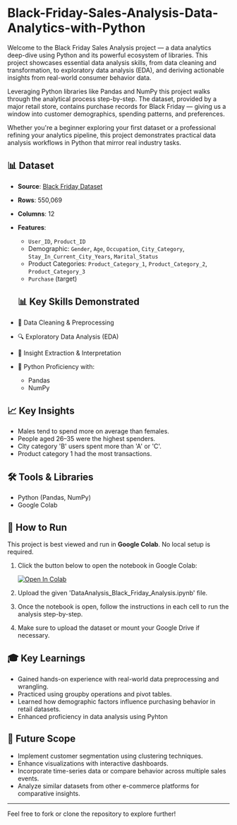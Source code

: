 # Black-Friday-Sales-Analysis-Data-Analytics-with-Python

Welcome to the Black Friday Sales Analysis project — a data analytics deep-dive using Python and its powerful ecosystem of libraries. This project showcases essential data analysis skills, from data cleaning and transformation, to exploratory data analysis (EDA), and deriving actionable insights from real-world consumer behavior data.

Leveraging Python libraries like Pandas and NumPy this project walks through the analytical process step-by-step. The dataset, provided by a major retail store, contains purchase records for Black Friday — giving us a window into customer demographics, spending patterns, and preferences.

Whether you're a beginner exploring your first dataset or a professional refining your analytics pipeline, this project demonstrates practical data analysis workflows in Python that mirror real industry tasks.

## 📊 Dataset

- **Source**: [Black Friday Dataset](https://www.kaggle.com/datasets/sdolezel/black-friday)
- **Rows**: 550,069
- **Columns**: 12
- **Features**:
  - `User_ID`, `Product_ID`
  - Demographic: `Gender`, `Age`, `Occupation`, `City_Category`, `Stay_In_Current_City_Years`, `Marital_Status`
  - Product Categories: `Product_Category_1`, `Product_Category_2`, `Product_Category_3`
  - `Purchase` (target)

  ## 📊 Key Skills Demonstrated

- 🧹 Data Cleaning & Preprocessing
- 🔍 Exploratory Data Analysis (EDA)
- 🧠 Insight Extraction & Interpretation
- 🐍 Python Proficiency with:
  - Pandas
  - NumPy


## 📈 Key Insights

- Males tend to spend more on average than females.
- People aged 26–35 were the highest spenders.
- City category 'B' users spent more than 'A' or 'C'.
- Product category 1 had the most transactions.

## 🛠️ Tools & Libraries

- Python (Pandas, NumPy)
- Google Colab 


## 🚀 How to Run

This project is best viewed and run in **Google Colab**. No local setup is required.

1. Click the button below to open the notebook in Google Colab:

   [![Open In Colab](https://colab.research.google.com/assets/colab-badge.svg)](https://colab.research.google.com/github/yourusername/black-friday-analysis/blob/main/notebooks/BlackFriday_Analysis.ipynb)
2. Upload the given 'DataAnalysis_Black_Friday_Analysis.ipynb' file.

3. Once the notebook is open, follow the instructions in each cell to run the analysis step-by-step.

4. Make sure to upload the dataset or mount your Google Drive if necessary.

## 🎓 Key Learnings

- Gained hands-on experience with real-world data preprocessing and wrangling.
- Practiced using groupby operations and pivot tables.
- Learned how demographic factors influence purchasing behavior in retail datasets.
- Enhanced proficiency in data analysis using Pyhton

## 🔮 Future Scope

- Implement customer segmentation using clustering techniques.
- Enhance visualizations with interactive dashboards.
- Incorporate time-series data or compare behavior across multiple sales events.
- Analyze similar datasets from other e-commerce platforms for comparative insights.

---

Feel free to fork or clone the repository to explore further!
